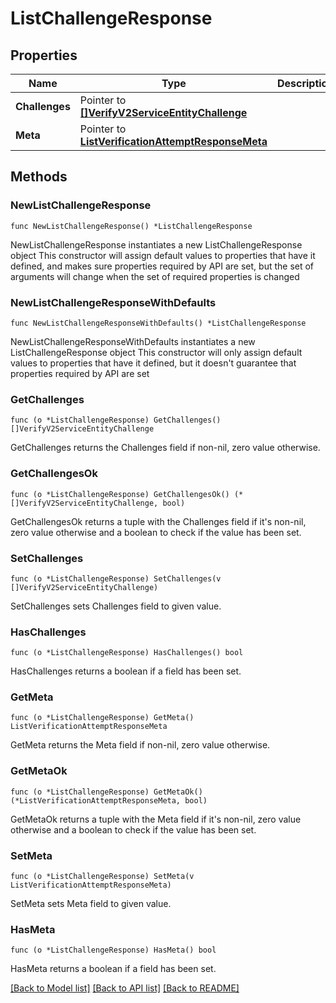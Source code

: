# ListChallengeResponse

## Properties

Name | Type | Description | Notes
------------ | ------------- | ------------- | -------------
**Challenges** | Pointer to [**[]VerifyV2ServiceEntityChallenge**](VerifyV2ServiceEntityChallenge.md) |  | [optional] 
**Meta** | Pointer to [**ListVerificationAttemptResponseMeta**](ListVerificationAttemptResponse_meta.md) |  | [optional] 

## Methods

### NewListChallengeResponse

`func NewListChallengeResponse() *ListChallengeResponse`

NewListChallengeResponse instantiates a new ListChallengeResponse object
This constructor will assign default values to properties that have it defined,
and makes sure properties required by API are set, but the set of arguments
will change when the set of required properties is changed

### NewListChallengeResponseWithDefaults

`func NewListChallengeResponseWithDefaults() *ListChallengeResponse`

NewListChallengeResponseWithDefaults instantiates a new ListChallengeResponse object
This constructor will only assign default values to properties that have it defined,
but it doesn't guarantee that properties required by API are set

### GetChallenges

`func (o *ListChallengeResponse) GetChallenges() []VerifyV2ServiceEntityChallenge`

GetChallenges returns the Challenges field if non-nil, zero value otherwise.

### GetChallengesOk

`func (o *ListChallengeResponse) GetChallengesOk() (*[]VerifyV2ServiceEntityChallenge, bool)`

GetChallengesOk returns a tuple with the Challenges field if it's non-nil, zero value otherwise
and a boolean to check if the value has been set.

### SetChallenges

`func (o *ListChallengeResponse) SetChallenges(v []VerifyV2ServiceEntityChallenge)`

SetChallenges sets Challenges field to given value.

### HasChallenges

`func (o *ListChallengeResponse) HasChallenges() bool`

HasChallenges returns a boolean if a field has been set.

### GetMeta

`func (o *ListChallengeResponse) GetMeta() ListVerificationAttemptResponseMeta`

GetMeta returns the Meta field if non-nil, zero value otherwise.

### GetMetaOk

`func (o *ListChallengeResponse) GetMetaOk() (*ListVerificationAttemptResponseMeta, bool)`

GetMetaOk returns a tuple with the Meta field if it's non-nil, zero value otherwise
and a boolean to check if the value has been set.

### SetMeta

`func (o *ListChallengeResponse) SetMeta(v ListVerificationAttemptResponseMeta)`

SetMeta sets Meta field to given value.

### HasMeta

`func (o *ListChallengeResponse) HasMeta() bool`

HasMeta returns a boolean if a field has been set.


[[Back to Model list]](../README.md#documentation-for-models) [[Back to API list]](../README.md#documentation-for-api-endpoints) [[Back to README]](../README.md)


